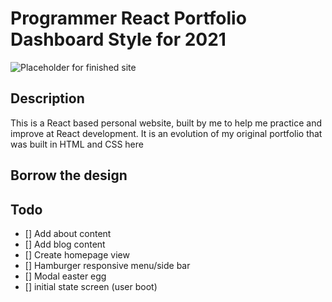 # Programmer React Portfolio Dashboard Style for 2021

![Placeholder for finished site](#link)

## Description

This is a React based personal website, built by me to help me practice and improve at React development. It is an evolution of my original portfolio that was built in HTML and CSS here

## Borrow the design

## Todo

- [] Add about content
- [] Add blog content
- [] Create homepage view
- [] Hamburger responsive menu/side bar
- [] Modal easter egg
- [] initial state screen (user boot)
